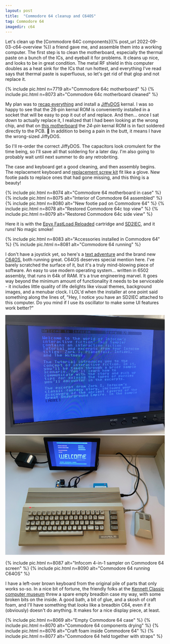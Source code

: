 ```yaml
---
layout: post
title:  "Commodore 64 cleanup and C64OS"
tag: Commodore 64
imagedir: c64
---
```


Let's clean up the [Commodore 64C components]({% post_url 2022-09-03-c64-overview %}) a friend gave me, and assemble them into a working computer. The first step is to clean the motherboard, especially the thermal paste on a bunch of the ICs, and eyeball it for problems. It cleans up nice, and looks to be in great condition. The metal RF shield in this computer doubles as a heat sink for the ICs that run hottest, and everything I've read says that thermal paste is superfluous, so let's get rid of that glop and not replace it.

{% include pic.html n=7719 alt="Commodore 64c motherboard" %}
{% include pic.html n=8073 alt="Commodore 64c motherboard cleaned" %}

My plan was to [recap everything](https://inanis.net/replacing-leaky-capacitors/) and install a [JiffyDOS](https://www.c64-wiki.com/wiki/JiffyDOS) kernal. I was so happy to see that the 28-pin kernal ROM is conveniently installed in a socket that will be easy to pop it out of and replace. And then... once I sat down to actually replace it, I realized that I had been looking at the wrong chip, and that on [this motherboard](https://www.c64-wiki.com/wiki/Motherboard#B-3) the *24-pin* kernal ROM is in fact soldered directly to the PCB. :facepalm: In addition to being a pain in the butt, it means I have the wrong-sized JiffyDOS.

So I'll re-order the correct JiffyDOS. The capacitors look cromulent for the time being, so I'll save all that soldering for a later day. I'm also going to probably wait until next summer to do any retrobriting.

The case and keyboard get a good cleaning, and then assembly begins. The replacement keyboard and [replacement screw kit](https://retroleum.co.uk/) fit like a glove. New footie pads to replace ones that had gone missing, and this thing is a beauty!

{% include pic.html n=8074 alt="Commodore 64 motherboard in case" %}
{% include pic.html n=8075 alt="Interior of Commodore 64 assembled" %}
{% include pic.html n=8080 alt="New footie pad on Commodore 64" %}
{% include pic.html n=8078 alt="Restored Commodore 64c top view" %}
{% include pic.html n=8079 alt="Restored Commodore 64c side view" %}

Here it is with the [Epyx FastLoad Reloaded](https://www.thefuturewas8bit.com/shop/commodore/eflr.html) cartridge and [SD2IEC](https://hackaday.io/project/171759-c64-sd2iec-lp), and it runs! No magic smoke! 

{% include pic.html n=8083 alt="Accessories installed in Commodore 64" %}
{% include pic.html n=8081 alt="Commodore 64 running" %}

I don't have a joystick yet, so here's a [text adventure](https://www.mobygames.com/game/four-in-one-infocom-sampler) and the brand new [C64OS](https://c64os.com/), both running great. C64OS deserves special mention here. I've barely scratched the surface of it, but it's a truly mind-blowing piece of software. An easy to use modern operating system... written in 6502 assembly, that runs in 64k of RAM. It's a true engineering marvel. It goes way beyond the minimum amount of functionality it needs to be serviceable - it includes little quality of life delights like visual themes, background images, and a menubar clock. I LOL'd when the installer at one point said something along the lines of, "Hey, I notice you have an SD2IEC attached to this computer. Do you mind if I use its oscillator to make some UI features work better?"

[![Infocom 4-in-1 sampler on Commodore 64 screen](/assets/images/c64/t/IMG_8087.jpeg)](/assets/images/c64/IMG_8087.jpeg) [![Commodore 64 running C64OS](/assets/images/c64/t/IMG_8090.jpeg)](/assets/images/c64/IMG_8090.jpeg)

{% include pic.html n=8087 alt="Infocom 4-in-1 sampler on Commodore 64 screen" %}
{% include pic.html n=8090 alt="Commodore 64 running C64OS" %}

I have a left-over brown keyboard from the original pile of parts that only works so-so. In a nice bit of fortune, the friendly folks at the [Kennett Classic computer museum](https://www.kennettclassic.com/) threw a spare empty breadbin case my way, with some broken bits on the inside. A good bath, a bit of glue, and a skosh of craft foam, and I'll have something that *looks* like a breadbin C64, even if it (obviously) doesn't do anything. It makes for a nice display piece, at least. 

{% include pic.html n=8069 alt="Empty Commodore 64 case" %}
{% include pic.html n=8070 alt="Commodore 64 components drying" %}
{% include pic.html n=8076 alt="Craft foam inside Commodore 64" %}
{% include pic.html n=8077 alt="Commodore 64 held together with straps" %}